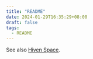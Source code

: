 ```yaml
---
title: "README"
date: 2024-01-29T16:35:29+08:00
draft: false
tags:
  - README
---
```


See also [Hiven Space](https://github.com/HeavenTonight/HeavenTonight).

<!--more-->
